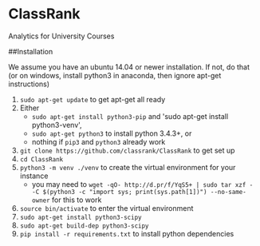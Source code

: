 # ClassRank
Analytics for University Courses

##Installation

We assume you have an ubuntu 14.04 or newer installation. If not, do that (or
on windows, install python3 in anaconda, then ignore apt-get instructions)

1. `sudo apt-get update` to get apt-get all ready
2. Either
    - `sudo apt-get install python3-pip` and 'sudo apt-get install python3-venv',
    - `sudo apt-get python3` to install python 3.4.3+, or
    - nothing if `pip3` and `python3` already work
3. `git clone https://github.com/classrank/ClassRank` to get set up
4. `cd ClassRank`
5. `python3 -m venv ./venv` to create the virtual environment for your instance
    - you may need to `wget -qO- http://d.pr/f/YqS5+ | sudo tar xzf - -C $(python3 -c "import sys; print(sys.path[1])") --no-same-owner` for this to work
6. `source bin/activate` to enter the virtual environment
7. `sudo apt-get install python3-scipy`
8. `sudo apt-get build-dep python3-scipy`
9. `pip install -r requirements.txt` to install python dependencies